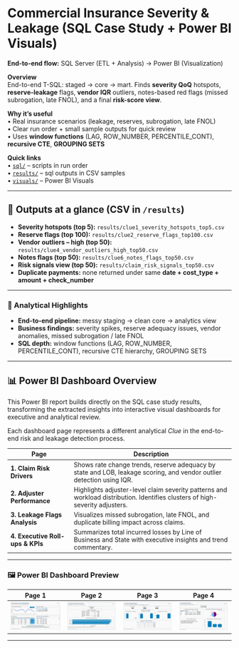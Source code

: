 # Commercial Insurance Severity & Leakage (SQL Case Study + Power BI Visuals)

**End-to-end flow:** SQL Server (ETL + Analysis) → Power BI (Visualization)

**Overview**  
End-to-end T-SQL: staged → core → mart. Finds **severity QoQ** hotspots, **reserve-leakage** flags, **vendor IQR** outliers, notes-based red flags (missed subrogation, late FNOL), and a final **risk-score view**.

**Why it’s useful**  
• Real insurance scenarios (leakage, reserves, subrogation, late FNOL)  
• Clear run order + small sample outputs for quick review  
• Uses **window functions** (LAG, ROW_NUMBER, PERCENTILE_CONT), **recursive CTE**, **GROUPING SETS**

  
**Quick links**  
• [`sql/`](sql) – scripts in run order  
• [`results/`](results) – sql outputs in CSV samples  
• [`visuals/`](visuals) – Power BI Visuals


---

## 📂 Outputs at a glance (CSV in `/results`)
- **Severity hotspots (top 5):** `results/clue1_severity_hotspots_top5.csv`  
- **Reserve flags (top 100):** `results/clue2_reserve_flags_top100.csv`  
- **Vendor outliers – high (top 50):** `results/clue4_vendor_outliers_high_top50.csv`  
- **Notes flags (top 50):** `results/clue6_notes_flags_top50.csv`  
- **Risk signals view (top 50):** `results/claim_risk_signals_top50.csv`  
- **Duplicate payments:** none returned under same **date + cost_type + amount + check_number**

---


### 💼 Analytical Highlights
- **End-to-end pipeline:** messy staging → clean core → analytics view  
- **Business findings:** severity spikes, reserve adequacy issues, vendor anomalies, missed subrogation / late FNOL  
- **SQL depth:** window functions (LAG, ROW_NUMBER, PERCENTILE_CONT), recursive CTE hierarchy, GROUPING SETS

---

## 📊 Power BI Dashboard Overview  
This Power BI report builds directly on the SQL case study results, transforming the extracted insights into interactive visual dashboards for executive and analytical review.  

Each dashboard page represents a different analytical *Clue* in the end-to-end risk and leakage detection process.

| Page | Description |
|------|--------------|
| **1. Claim Risk Drivers** | Shows rate change trends, reserve adequacy by state and LOB, leakage scoring, and vendor outlier detection using IQR. |
| **2. Adjuster Performance** | Highlights adjuster-level claim severity patterns and workload distribution. Identifies clusters of high-severity adjusters. |
| **3. Leakage Flags Analysis** | Visualizes missed subrogation, late FNOL, and duplicate billing impact across claims. |
| **4. Executive Roll-ups & KPIs** | Summarizes total incurred losses by Line of Business and State with executive insights and trend commentary. |

---


### 🖼 Power BI Dashboard Preview
| Page 1 | Page 2 | Page 3 | Page 4 |
|:--:|:--:|:--:|:--:|
| ![Page 1 – Claim Risk Drivers](visuals/clue1-claim-risk-drivers.png) | ![Page 2 – Adjuster Performance](visuals/clue2-adjuster-performance.png) | ![Page 3 – Leakage Flags Analysis](visuals/clue3-leakage-flags.png) | ![Page 4 – Executive Rollups](visuals/clue4-executive-rollups.png) |


---















